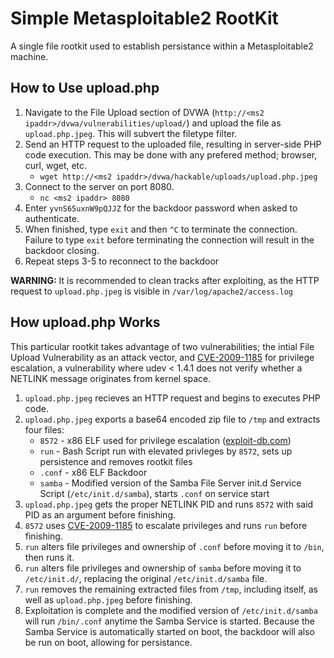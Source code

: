 # Simple Metasploitable2 RootKit
A single file rootkit used to establish persistance within a Metasploitable2 machine.

## How to Use upload.php
1. Navigate to the File Upload section of DVWA (```http://<ms2 ipaddr>/dvwa/vulnerabilities/upload/```) and upload the file as ```upload.php.jpeg```. This will subvert the filetype filter.
2. Send an HTTP request to the uploaded file, resulting in server-side PHP code execution. This may be done with any prefered method; browser, curl, wget, etc.
    - ```wget http://<ms2 ipaddr>/dvwa/hackable/uploads/upload.php.jpeg```
3. Connect to the server on port 8080.
    - ```nc <ms2 ipaddr> 8080```
4. Enter ```yvnS65uxnW9pQJJZ``` for the backdoor password when asked to authenticate.
5. When finished, type ```exit``` and then ```^C``` to terminate the connection. Failure to type ```exit``` before terminating the connection will result in the backdoor closing.
6. Repeat steps 3-5 to reconnect to the backdoor

__WARNING:__ It is recommended to clean tracks after exploiting, as the HTTP request to ```upload.php.jpeg``` is visible in ```/var/log/apache2/access.log```
<br>

## How upload.php Works

This particular rootkit takes advantage of two vulnerabilities; the intial File Upload Vulnerability as an attack vector, and [CVE-2009-1185](https://cve.mitre.org/cgi-bin/cvename.cgi?name=CVE-2009-1185) for privilege escalation, a vulnerability where udev < 1.4.1 does not verify whether a NETLINK message originates from kernel space.

1. ```upload.php.jpeg``` recieves an HTTP request and begins to executes PHP code.
2. ```upload.php.jpeg``` exports a base64 encoded zip file to ```/tmp``` and extracts four files:
    - ```8572``` - x86 ELF used for privilege escalation ([exploit-db.com](https://www.exploit-db.com/exploits/8572))
    - ```run``` - Bash Script run with elevated privleges by ```8572```, sets up persistence and removes rootkit files
    - ```.conf``` - x86 ELF Backdoor
    - ```samba``` - Modified version of the Samba File Server init.d Service Script (```/etc/init.d/samba```), starts ```.conf``` on service start
3. ```upload.php.jpeg``` gets the proper NETLINK PID and runs ```8572``` with said PID as an argument before finishing.
4. ```8572``` uses [CVE-2009-1185](https://cve.mitre.org/cgi-bin/cvename.cgi?name=CVE-2009-1185) to escalate privileges and runs ```run``` before finishing.
5. ```run``` alters file privileges and ownership of ```.conf``` before moving it to ```/bin```, then runs it.
6. ```run``` alters file privileges and ownership of ```samba``` before moving it to ```/etc/init.d/```, replacing the original ```/etc/init.d/samba``` file.
7. ```run``` removes the remaining extracted files from ```/tmp```, including itself, as well as ```upload.php.jpeg``` before finishing.
8. Exploitation is complete and the modified version of ```/etc/init.d/samba``` will run ```/bin/.conf``` anytime the Samba Service is started. Because the Samba Service is automatically started on boot, the backdoor will also be run on boot, allowing for persistance.


